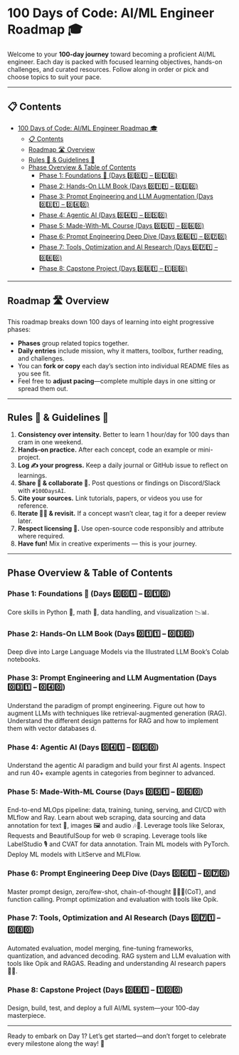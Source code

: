 # 100 Days of Code: AI/ML Engineer Roadmap 🎓

Welcome to your **100-day journey** toward becoming a proficient AI/ML engineer. Each day is packed with focused learning objectives, hands-on challenges, and curated resources. Follow along in order or pick and choose topics to suit your pace.

---

## 📋 Contents

- [100 Days of Code: AI/ML Engineer Roadmap 🎓](#100-days-of-code-aiml-engineer-roadmap-)
  - [📋 Contents](#-contents)
  - [Roadmap 🛣️ Overview](#roadmap-️-overview)
  - [Rules 📏 \& Guidelines 🦮](#rules---guidelines-)
  - [Phase Overview \& Table of Contents](#phase-overview--table-of-contents)
    - [Phase 1: Foundations 🧱 (Days 0️⃣0️⃣1️⃣ – 0️⃣1️⃣0️⃣)](#phase-1-foundations--days-0️⃣0️⃣1️⃣--0️⃣1️⃣0️⃣)
    - [Phase 2: Hands-On LLM Book (Days 0️⃣1️⃣1️⃣ – 0️⃣3️⃣0️⃣)](#phase-2-hands-on-llm-book-days-0️⃣1️⃣1️⃣--0️⃣3️⃣0️⃣)
    - [Phase 3: Prompt Engineering and LLM Augmentation (Days 0️⃣3️⃣1️⃣ – 0️⃣4️⃣0️⃣)](#phase-3-prompt-engineering-and-llm-augmentation-days-0️⃣3️⃣1️⃣--0️⃣4️⃣0️⃣)
    - [Phase 4: Agentic AI (Days 0️⃣4️⃣1️⃣ – 0️⃣5️⃣0️⃣)](#phase-4-agentic-ai-days-0️⃣4️⃣1️⃣--0️⃣5️⃣0️⃣)
    - [Phase 5: Made-With-ML Course (Days 0️⃣5️⃣1️⃣ – 0️⃣6️⃣0️⃣)](#phase-5-made-with-ml-course-days-0️⃣5️⃣1️⃣--0️⃣6️⃣0️⃣)
    - [Phase 6: Prompt Engineering Deep Dive (Days 0️⃣6️⃣1️⃣ – 0️⃣7️⃣0️⃣)](#phase-6-prompt-engineering-deep-dive-days-0️⃣6️⃣1️⃣--0️⃣7️⃣0️⃣)
    - [Phase 7: Tools, Optimization and AI Research (Days 0️⃣7️⃣1️⃣ – 0️⃣8️⃣0️⃣)](#phase-7-tools-optimization-and-ai-research-days-0️⃣7️⃣1️⃣--0️⃣8️⃣0️⃣)
    - [Phase 8: Capstone Project (Days 0️⃣8️⃣1️⃣ – 1️⃣0️⃣0️⃣)](#phase-8-capstone-project-days-0️⃣8️⃣1️⃣--1️⃣0️⃣0️⃣)

---

## Roadmap 🛣️ Overview

This roadmap breaks down 100 days of learning into eight progressive phases:

- **Phases** group related topics together.
- **Daily entries** include mission, why it matters, toolbox, further reading, and challenges.
- You can **fork or copy** each day’s section into individual README files as you see fit.
- Feel free to **adjust pacing**—complete multiple days in one sitting or spread them out.

---

## Rules 📏 & Guidelines 🦮

1. **Consistency over intensity.** Better to learn 1 hour/day for 100 days than cram in one weekend.  
2. **Hands-on practice.** After each concept, code an example or mini-project.  
3. **Log ✍️ your progress.** Keep a daily journal or GitHub issue to reflect on learnings.  
4. **Share 🛜 & collaborate 🤼.** Post questions or findings on Discord/Slack with `#100DaysAI`.  
5. **Cite your sources.** Link tutorials, papers, or videos you use for reference.  
6. **Iterate 🔁🌀 & revisit.** If a concept wasn’t clear, tag it for a deeper review later.  
7. **Respect licensing 🫡.** Use open-source code responsibly and attribute where required.  
8. **Have fun!** Mix in creative experiments — this is your journey.

---

## Phase Overview & Table of Contents

### Phase 1: Foundations 🧱 (Days 0️⃣0️⃣1️⃣ – 0️⃣1️⃣0️⃣)

Core skills in Python 🐍, math 🔢, data handling, and visualization 📉📊.

### Phase 2: Hands-On LLM Book (Days 0️⃣1️⃣1️⃣ – 0️⃣3️⃣0️⃣)

Deep dive into Large Language Models via the Illustrated LLM Book’s Colab notebooks.

### Phase 3: Prompt Engineering and LLM Augmentation (Days 0️⃣3️⃣1️⃣ – 0️⃣4️⃣0️⃣)

Understand the paradigm of prompt engineering. Figure out how to augment LLMs with techniques like retrieval-augmented generation (RAG). Understand the different design patterns for RAG and how to implement them with vector databases d.

### Phase 4: Agentic AI (Days 0️⃣4️⃣1️⃣ – 0️⃣5️⃣0️⃣)

Understand the agentic AI paradigm and build your first AI agents. Inspect and run 40+ example agents in categories from beginner to advanced.

### Phase 5: Made-With-ML Course (Days 0️⃣5️⃣1️⃣ – 0️⃣6️⃣0️⃣)

End-to-end MLOps pipeline: data, training, tuning, serving, and CI/CD with MLflow and Ray. Learn about web scraping, data sourcing and data annotation for text 🔡, images 🖼️ and audio 🎶🎵. Leverage tools like Selorax, Requests and BeautifulSoup for web 🌐 scraping. Leverage tools like LabelStudio 🎙️ and CVAT for data annotation. Train ML models with PyTorch. Deploy ML models with LitServe and MLFlow.

### Phase 6: Prompt Engineering Deep Dive (Days 0️⃣6️⃣1️⃣ – 0️⃣7️⃣0️⃣)

Master prompt design, zero/few-shot, chain-of-thought ⛓️‍💥💭(CoT), and function calling. Prompt optimization and evaluation with tools like Opik.

### Phase 7: Tools, Optimization and AI Research (Days 0️⃣7️⃣1️⃣ – 0️⃣8️⃣0️⃣)

Automated evaluation, model merging, fine-tuning frameworks, quantization, and advanced decoding. RAG system and LLM evaluation with tools like Opik and RAGAS. Reading and understanding AI research papers 📄📰.

### Phase 8: Capstone Project (Days 0️⃣8️⃣1️⃣ – 1️⃣0️⃣0️⃣)

Design, build, test, and deploy a full AI/ML system—your 100-day masterpiece.

---

Ready to embark on Day 1? Let’s get started—and don’t forget to celebrate every milestone along the way! 🚀  
